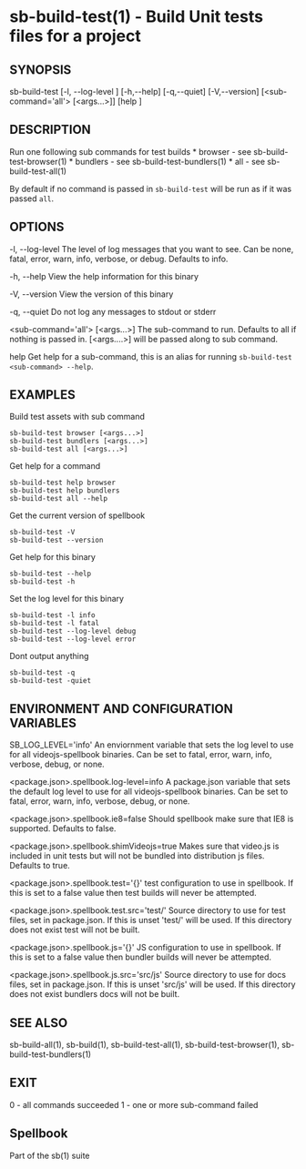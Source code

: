 # sb-build-test(1) - Build Unit tests files for a project

## SYNOPSIS

  sb-build-test [-l, --log-level <level>] [-h,--help] [-q,--quiet] [-V,--version]
                [<sub-command='all'> [<args...>]] [help <sub-command>]

## DESCRIPTION

  Run one following sub commands for test builds
    * browser - see sb-build-test-browser(1)
    * bundlers - see sb-build-test-bundlers(1)
    * all - see sb-build-test-all(1)

  By default if no command is passed in `sb-build-test` will be run as if it was
  passed `all`.

## OPTIONS

  -l, --log-level <level>
    The level of log messages that you want to see. Can be none, fatal, error,
    warn, info, verbose, or debug. Defaults to info.

  -h, --help
    View the help information for this binary

  -V, --version
    View the version of this binary

  -q, --quiet
    Do not log any messages to stdout or stderr

  <sub-command='all'> [<args...>]
    The sub-command to run. Defaults to all if nothing is passed in.
    [<args....>] will be passed along to sub command.

  help <sub-command>
    Get help for a sub-command, this is an alias for running `sb-build-test <sub-command> --help`.

## EXAMPLES

  Build test assets with sub command

    sb-build-test browser [<args...>]
    sb-build-test bundlers [<args...>]
    sb-build-test all [<args...>]

  Get help for a command

    sb-build-test help browser
    sb-build-test help bundlers
    sb-build-test all --help

  Get the current version of spellbook

    sb-build-test -V
    sb-build-test --version

  Get help for this binary

    sb-build-test --help
    sb-build-test -h

  Set the log level for this binary

    sb-build-test -l info
    sb-build-test -l fatal
    sb-build-test --log-level debug
    sb-build-test --log-level error

  Dont output anything

    sb-build-test -q
    sb-build-test -quiet

## ENVIRONMENT AND CONFIGURATION VARIABLES

  SB_LOG_LEVEL='info'
    An enviornment variable that sets the log level to use for all videojs-spellbook
    binaries. Can be set to fatal, error, warn, info, verbose, debug, or none.

  <package.json>.spellbook.log-level=info
    A package.json variable that sets the default log level to use for all videojs-spellbook
    binaries. Can be set to fatal, error, warn, info, verbose, debug, or none.

  <package.json>.spellbook.ie8=false
    Should spellbook make sure that IE8 is supported. Defaults to false.

  <package.json>.spellbook.shimVideojs=true
    Makes sure that video.js is included in unit tests but will not be bundled into
    distribution js files. Defaults to true.

  <package.json>.spellbook.test='{}'
    test configuration to use in spellbook. If this is set to a false value then test
    builds will never be attempted.

  <package.json>.spellbook.test.src='test/'
    Source directory to use for test files, set in package.json. If this is unset
    'test/' will be used. If this directory does not exist test will not be built.

  <package.json>.spellbook.js='{}'
    JS configuration to use in spellbook. If this is set to a false value
    then bundler builds will never be attempted.

  <package.json>.spellbook.js.src='src/js'
    Source directory to use for docs files, set in package.json. If this is unset
    'src/js' will be used. If this directory does not exist bundlers docs will not be built.

## SEE ALSO

  sb-build-all(1), sb-build(1), sb-build-test-all(1), sb-build-test-browser(1),
  sb-build-test-bundlers(1)

## EXIT

  0 - all commands succeeded
  1 - one or more sub-command failed

## Spellbook

  Part of the sb(1) suite
